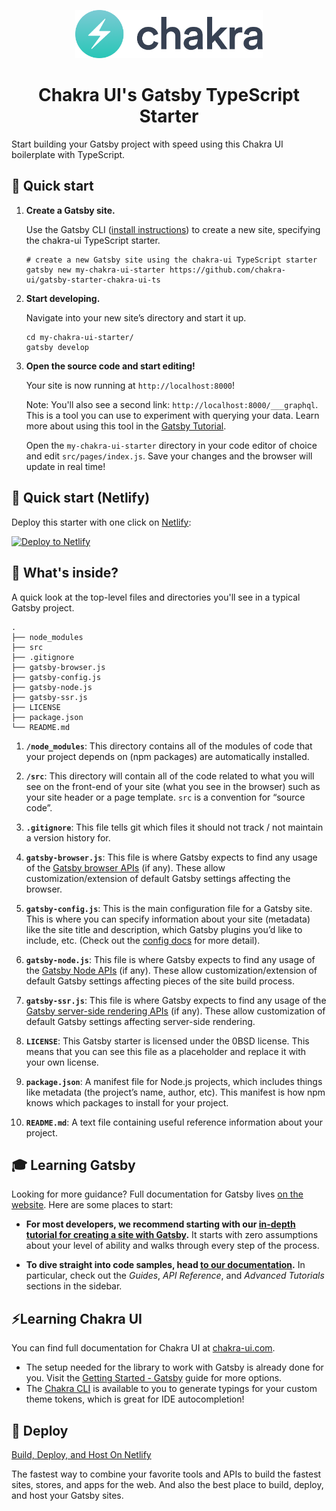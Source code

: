 <p align="center">
  <a href="https://github.com/chakra-ui/chakra-ui">
    <img src="https://raw.githubusercontent.com/chakra-ui/chakra-ui/main/media/logo-colored@2x.png?raw=true" alt="Chakra logo" width="300" />
  </a>
</p>
<h1 align="center">
  Chakra UI's Gatsby TypeScript Starter
</h1>

Start building your Gatsby project with speed using this Chakra UI boilerplate
with TypeScript.

## 🚀 Quick start

1.  **Create a Gatsby site.**

    Use the Gatsby CLI
    ([install instructions](https://www.gatsbyjs.com/docs/tutorial/part-0/#gatsby-cli))
    to create a new site, specifying the chakra-ui TypeScript starter.

    ```shell
    # create a new Gatsby site using the chakra-ui TypeScript starter
    gatsby new my-chakra-ui-starter https://github.com/chakra-ui/gatsby-starter-chakra-ui-ts
    ```

1.  **Start developing.**

    Navigate into your new site’s directory and start it up.

    ```shell
    cd my-chakra-ui-starter/
    gatsby develop
    ```

1.  **Open the source code and start editing!**

    Your site is now running at `http://localhost:8000`!

    Note: You'll also see a second link: `http://localhost:8000/___graphql`.
    This is a tool you can use to experiment with querying your data. Learn more
    about using this tool in the
    [Gatsby Tutorial](https://www.gatsbyjs.com/docs/tutorial/part-4/#use-graphiql-to-explore-the-data-layer-and-write-graphql-queries).

    Open the `my-chakra-ui-starter` directory in your code editor of choice and
    edit `src/pages/index.js`. Save your changes and the browser will update in
    real time!

## 🚀 Quick start (Netlify)

Deploy this starter with one click on [Netlify](https://app.netlify.com/signup):

[<img src="https://www.netlify.com/img/deploy/button.svg" alt="Deploy to Netlify" />](https://app.netlify.com/start/deploy?repository=https://github.com/gatsbyjs/gatsby-starter-chakra-ui-ts)

## 🤔 What's inside?

A quick look at the top-level files and directories you'll see in a typical
Gatsby project.

    .
    ├── node_modules
    ├── src
    ├── .gitignore
    ├── gatsby-browser.js
    ├── gatsby-config.js
    ├── gatsby-node.js
    ├── gatsby-ssr.js
    ├── LICENSE
    ├── package.json
    └── README.md

1.  **`/node_modules`**: This directory contains all of the modules of code that
    your project depends on (npm packages) are automatically installed.

1.  **`/src`**: This directory will contain all of the code related to what you
    will see on the front-end of your site (what you see in the browser) such as
    your site header or a page template. `src` is a convention for “source
    code”.

1.  **`.gitignore`**: This file tells git which files it should not track / not
    maintain a version history for.

1.  **`gatsby-browser.js`**: This file is where Gatsby expects to find any usage
    of the
    [Gatsby browser APIs](https://www.gatsbyjs.com/docs/reference/config-files/gatsby-browser/)
    (if any). These allow customization/extension of default Gatsby settings
    affecting the browser.

1.  **`gatsby-config.js`**: This is the main configuration file for a Gatsby
    site. This is where you can specify information about your site (metadata)
    like the site title and description, which Gatsby plugins you’d like to
    include, etc. (Check out the
    [config docs](https://www.gatsbyjs.com/docs/reference/config-files/gatsby-config/)
    for more detail).

1.  **`gatsby-node.js`**: This file is where Gatsby expects to find any usage of
    the
    [Gatsby Node APIs](https://www.gatsbyjs.com/docs/reference/config-files/gatsby-node/)
    (if any). These allow customization/extension of default Gatsby settings
    affecting pieces of the site build process.

1.  **`gatsby-ssr.js`**: This file is where Gatsby expects to find any usage of
    the
    [Gatsby server-side rendering APIs](https://www.gatsbyjs.com/docs/reference/config-files/gatsby-ssr/)
    (if any). These allow customization of default Gatsby settings affecting
    server-side rendering.

1.  **`LICENSE`**: This Gatsby starter is licensed under the 0BSD license. This
    means that you can see this file as a placeholder and replace it with your
    own license.

1.  **`package.json`**: A manifest file for Node.js projects, which includes
    things like metadata (the project’s name, author, etc). This manifest is how
    npm knows which packages to install for your project.

1.  **`README.md`**: A text file containing useful reference information about
    your project.

## 🎓 Learning Gatsby

Looking for more guidance? Full documentation for Gatsby lives
[on the website](https://www.gatsbyjs.com/). Here are some places to start:

- **For most developers, we recommend starting with our
  [in-depth tutorial for creating a site with Gatsby](https://www.gatsbyjs.com/tutorial/).**
  It starts with zero assumptions about your level of ability and walks through
  every step of the process.

- **To dive straight into code samples, head
  [to our documentation](https://www.gatsbyjs.com/docs/).** In particular, check
  out the _Guides_, _API Reference_, and _Advanced Tutorials_ sections in the
  sidebar.

## ⚡Learning Chakra UI

You can find full documentation for Chakra UI at
[chakra-ui.com](https://chakra-ui.com).

- The setup needed for the library to work with Gatsby is already done for you.
  Visit the
  [Getting Started - Gatsby](https://chakra-ui.com/getting-started/gatsby-guide)
  guide for more options.
- The [Chakra CLI](https://chakra-ui.com/docs/styled-system/cli) is available to
  you to generate typings for your custom theme tokens, which is great for IDE
  autocompletion!

## 💫 Deploy

[Build, Deploy, and Host On Netlify](https://netlify.com)

The fastest way to combine your favorite tools and APIs to build the fastest
sites, stores, and apps for the web. And also the best place to build, deploy,
and host your Gatsby sites.
